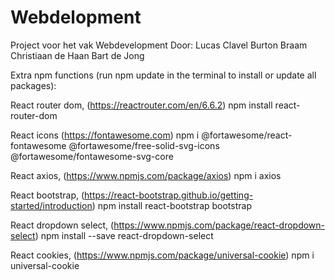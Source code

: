 # Webdelopment

Project voor het vak Webdevelopment
Door:
Lucas Clavel
Burton Braam
Christiaan de Haan
Bart de Jong

Extra npm functions (run npm update in the terminal to install or update all packages):

React router dom, (https://reactrouter.com/en/6.6.2)
npm install react-router-dom

React icons (https://fontawesome.com)
npm i @fortawesome/react-fontawesome @fortawesome/free-solid-svg-icons @fortawesome/fontawesome-svg-core

React axios, (https://www.npmjs.com/package/axios)
npm i axios

React bootstrap, (https://react-bootstrap.github.io/getting-started/introduction)
npm install react-bootstrap bootstrap

React dropdown select, (https://www.npmjs.com/package/react-dropdown-select)
npm install --save react-dropdown-select

React cookies, (https://www.npmjs.com/package/universal-cookie)
npm i universal-cookie